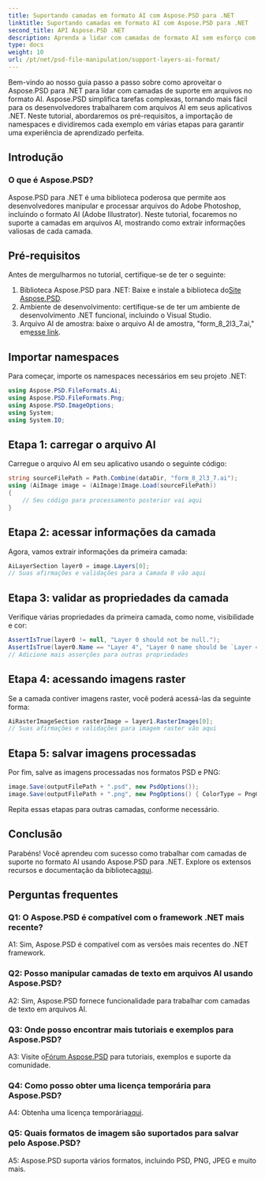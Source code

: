 ```yaml
---
title: Suportando camadas em formato AI com Aspose.PSD para .NET
linktitle: Suportando camadas em formato AI com Aspose.PSD para .NET
second_title: API Aspose.PSD .NET
description: Aprenda a lidar com camadas de formato AI sem esforço com Aspose.PSD para .NET. Siga nosso guia passo a passo para integração e manipulação perfeitas.
type: docs
weight: 10
url: /pt/net/psd-file-manipulation/support-layers-ai-format/
---
```

Bem-vindo ao nosso guia passo a passo sobre como aproveitar o Aspose.PSD para .NET para lidar com camadas de suporte em arquivos no formato AI. Aspose.PSD simplifica tarefas complexas, tornando mais fácil para os desenvolvedores trabalharem com arquivos AI em seus aplicativos .NET. Neste tutorial, abordaremos os pré-requisitos, a importação de namespaces e dividiremos cada exemplo em várias etapas para garantir uma experiência de aprendizado perfeita.
## Introdução
### O que é Aspose.PSD?
Aspose.PSD para .NET é uma biblioteca poderosa que permite aos desenvolvedores manipular e processar arquivos do Adobe Photoshop, incluindo o formato AI (Adobe Illustrator). Neste tutorial, focaremos no suporte a camadas em arquivos AI, mostrando como extrair informações valiosas de cada camada.
## Pré-requisitos
Antes de mergulharmos no tutorial, certifique-se de ter o seguinte:
1.  Biblioteca Aspose.PSD para .NET: Baixe e instale a biblioteca do[Site Aspose.PSD](https://releases.aspose.com/psd/net/).
2. Ambiente de desenvolvimento: certifique-se de ter um ambiente de desenvolvimento .NET funcional, incluindo o Visual Studio.
3. Arquivo AI de amostra: baixe o arquivo AI de amostra, "form_8_2l3_7.ai," em[esse link](Your-Download-Link).
## Importar namespaces
Para começar, importe os namespaces necessários em seu projeto .NET:
```csharp
using Aspose.PSD.FileFormats.Ai;
using Aspose.PSD.FileFormats.Png;
using Aspose.PSD.ImageOptions;
using System;
using System.IO;
```
## Etapa 1: carregar o arquivo AI
Carregue o arquivo AI em seu aplicativo usando o seguinte código:
```csharp
string sourceFilePath = Path.Combine(dataDir, "form_8_2l3_7.ai");
using (AiImage image = (AiImage)Image.Load(sourceFilePath))
{
    // Seu código para processamento posterior vai aqui
}
```
## Etapa 2: acessar informações da camada
Agora, vamos extrair informações da primeira camada:
```csharp
AiLayerSection layer0 = image.Layers[0];
// Suas afirmações e validações para a Camada 0 vão aqui
```
## Etapa 3: validar as propriedades da camada
Verifique várias propriedades da primeira camada, como nome, visibilidade e cor:
```csharp
AssertIsTrue(layer0 != null, "Layer 0 should not be null.");
AssertIsTrue(layer0.Name == "Layer 4", "Layer 0 name should be `Layer 4`");
// Adicione mais asserções para outras propriedades
```
## Etapa 4: acessando imagens raster
Se a camada contiver imagens raster, você poderá acessá-las da seguinte forma:
```csharp
AiRasterImageSection rasterImage = layer1.RasterImages[0];
// Suas afirmações e validações para imagem raster vão aqui
```
## Etapa 5: salvar imagens processadas
Por fim, salve as imagens processadas nos formatos PSD e PNG:
```csharp
image.Save(outputFilePath + ".psd", new PsdOptions());
image.Save(outputFilePath + ".png", new PngOptions() { ColorType = PngColorType.TruecolorWithAlpha });
```
Repita essas etapas para outras camadas, conforme necessário.
## Conclusão

Parabéns! Você aprendeu com sucesso como trabalhar com camadas de suporte no formato AI usando Aspose.PSD para .NET. Explore os extensos recursos e documentação da biblioteca[aqui](https://reference.aspose.com/psd/net/).

## Perguntas frequentes

### Q1: O Aspose.PSD é compatível com o framework .NET mais recente?

A1: Sim, Aspose.PSD é compatível com as versões mais recentes do .NET framework.

### Q2: Posso manipular camadas de texto em arquivos AI usando Aspose.PSD?

A2: Sim, Aspose.PSD fornece funcionalidade para trabalhar com camadas de texto em arquivos AI.

### Q3: Onde posso encontrar mais tutoriais e exemplos para Aspose.PSD?

 A3: Visite o[Fórum Aspose.PSD](https://forum.aspose.com/c/psd/34) para tutoriais, exemplos e suporte da comunidade.

### Q4: Como posso obter uma licença temporária para Aspose.PSD?

 A4: Obtenha uma licença temporária[aqui](https://purchase.aspose.com/temporary-license/).

### Q5: Quais formatos de imagem são suportados para salvar pelo Aspose.PSD?

A5: Aspose.PSD suporta vários formatos, incluindo PSD, PNG, JPEG e muito mais.